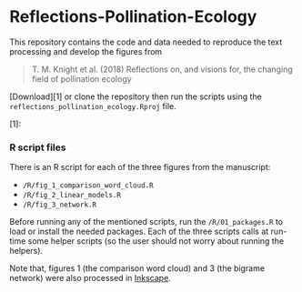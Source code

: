 # Reflections-Pollination-Ecology


This repository contains the code and data needed to reproduce the text processing and develop the figures from

> T. M. Knight et al. (2018) Reflections on, and visions for, the changing field of pollination ecology

[Download][1] or clone the repository then run the scripts using the `reflections_pollination_ecology.Rproj` file.

[1]: 


### R script files

There is an R script for each of the three figures from the manuscript:

- `/R/fig_1_comparison_word_cloud.R`
- `/R/fig_2_linear_models.R`
- `/R/fig_3_network.R`

Before running any of the mentioned scripts, run the `/R/01_packages.R` to load or install the needed packages.
Each of the three scripts calls at run-time some helper scripts (so the user should not worry about running the helpers).

Note that, figures 1 (the comparison word cloud) and 3 (the bigrame network) were also processed in [Inkscape](https://inkscape.org/en/).
